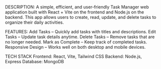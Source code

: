 DESCRIPTION:
A simple, efficient, and user-friendly Task Manager web application built with React + Vite on the frontend and Node.js on the backend. This app allows users to create, read, update, and delete tasks to organize their daily activities.

FEATURES:
Add Tasks – Quickly add tasks with titles and descriptions.
Edit Tasks – Update task details anytime.
Delete Tasks – Remove tasks that are no longer needed.
Mark as Complete – Keep track of completed tasks.
Responsive Design – Works well on both desktop and mobile devices.

TECH STACK
Frontend: React, Vite, Tailwind CSS
Backend: Node.js, Express
Database: MongoDB
